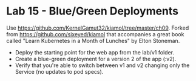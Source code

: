 # Lab 15 - Blue/Green Deployments

Use https://github.com/KernelGamut32/kiamol/tree/master/ch09. Forked from https://github.com/sixeyed/kiamol that accompanies a great book called "Learn Kubernetes in a Month of Lunches" by Elton Stoneman.

* Deploy the starting point for the web app from the lab/v1 folder.
* Create a blue-green deployment for a version 2 of the app (:v2).
* Verify that you're able to switch between v1 and v2 changing only the Service (no updates to pod specs).